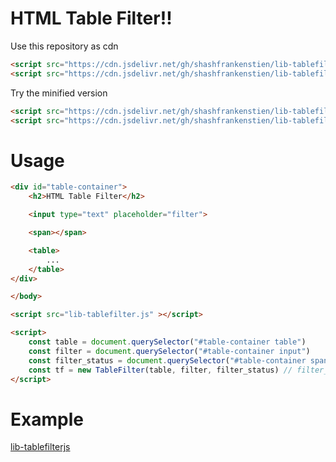 # HTML Table Filter!!

Use this repository as cdn

```html
<script src="https://cdn.jsdelivr.net/gh/shashfrankenstien/lib-tablefilterjs/lib-tablefilter.js"></script>
<script src="https://cdn.jsdelivr.net/gh/shashfrankenstien/lib-tablefilterjs@v0.0.2/lib-tablefilter.js"></script>
```

Try the minified version
```html
<script src="https://cdn.jsdelivr.net/gh/shashfrankenstien/lib-tablefilterjs/lib-tablefilter.min.js"></script>
<script src="https://cdn.jsdelivr.net/gh/shashfrankenstien/lib-tablefilterjs@v0.0.2/lib-tablefilter.min.js"></script>
```

# Usage

```html
<div id="table-container">
    <h2>HTML Table Filter</h2>

    <input type="text" placeholder="filter">

    <span></span>

    <table>
        ...
    </table>
</div>

</body>

<script src="lib-tablefilter.js" ></script>

<script>
    const table = document.querySelector("#table-container table")
    const filter = document.querySelector("#table-container input")
    const filter_status = document.querySelector("#table-container span")
    const tf = new TableFilter(table, filter, filter_status) // filter_status is optional
</script>

```

# Example

[lib-tablefilterjs](https://shashfrankenstien.github.io/lib-tablefilterjs/)
